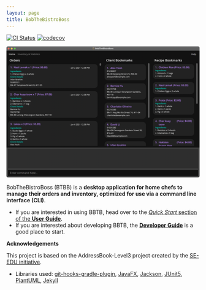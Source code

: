 ```yaml
---
layout: page
title: BobTheBistroBoss
---
```


[![CI Status](https://github.com/AY2122S1-CS2103T-W16-2/tp/workflows/Java%20CI/badge.svg)](https://github.com/AY2122S1-CS2103T-W16-2/tp/actions)
[![codecov](https://codecov.io/gh/AY2122S1-CS2103T-W16-2/tp/branch/master/graph/badge.svg?token=PQVA8CSXQ8)](https://codecov.io/gh/AY2122S1-CS2103T-W16-2/tp)

<!--- Needs to be named Ui.png because it is tracked in the CS2103T website -->
![Home Tab](images/Ui.png)

BobTheBistroBoss (BTBB) is a **desktop application for home chefs to manage their orders and inventory,
optimized for use via a command line interface (CLI)**.

* If you are interested in using BBTB, head over to the [_Quick Start_ section of the **User Guide**](UserGuide.html#quick-start).
* If you are interested about developing BBTB, the [**Developer Guide**](DeveloperGuide.html) is a good place to start.


**Acknowledgements**

This project is based on the AddressBook-Level3 project created by the [SE-EDU initiative](https://se-education.org).
* Libraries used: [git-hooks-gradle-plugin](https://github.com/jakemarsden/git-hooks-gradle-plugin),
  [JavaFX](https://openjfx.io/), [Jackson](https://github.com/FasterXML/jackson),
  [JUnit5](https://github.com/junit-team/junit5), [PlantUML](https://plantuml.com/), [Jekyll](https://jekyllrb.com/)
